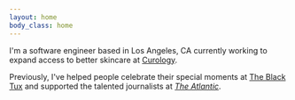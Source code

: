 ```yaml
---
layout: home
body_class: home
---
```


I'm a software engineer based in Los Angeles, CA currently working to expand access to better skincare at [Curology](https://curology.com).

Previously, I've helped people celebrate their special moments at [The Black Tux](https://theblacktux.com) and supported the talented journalists at _[The Atlantic](https://www.theatlantic.com)_.
